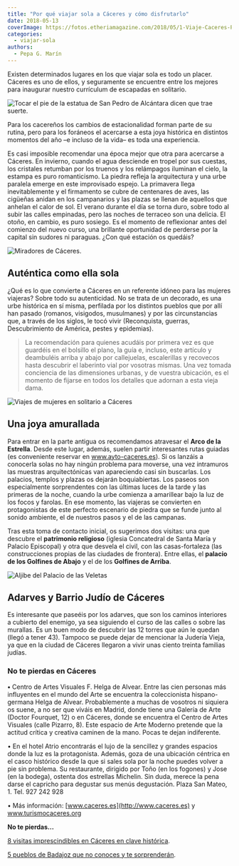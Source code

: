 ```yaml
---
title: "Por qué viajar sola a Cáceres y cómo disfrutarlo"
date: 2018-05-13
coverImage: https://fotos.etheriamagazine.com/2018/05/1-Viaje-Caceres-Pixabay1569100.jpg
categories: 
  - viajar-sola
authors: 
  - Pepa G. Marín
---
```


Existen determinados lugares en los que viajar sola es todo un placer. Cáceres es uno de 
ellos, y seguramente se encuentre entre los mejores para inaugurar nuestro currículum de 
escapadas en solitario. 

![Tocar el pie de la estatua de San Pedro de Alcántara dicen que trae suerte.](https://fotos.etheriamagazine.com/2018/05/7-Viaje-Caceres-Suerte-1024x686.jpg "Tocar el pie de la estatua de San Pedro de Alcántara dicen que trae suerte.")

Para los cacereños los cambios de estacionalidad forman parte de su rutina, pero para 
los foráneos el acercarse a esta joya histórica en distintos momentos del año –e incluso 
de la vida– es toda una experiencia. 

Es casi imposible recomendar una época mejor que otra para acercarse a Cáceres. En 
invierno, cuando el agua desciende en tropel por sus cuestas, los cristales retumban por 
los truenos y los relámpagos iluminan el cielo, la estampa es puro romanticismo. La 
piedra refleja la arquitectura y una urbe paralela emerge en este improvisado espejo. La 
primavera llega inevitablemente y el firmamento se cubre de centenares de aves, las 
cigüeñas anidan en los campanarios y las plazas se llenan de aquellos que anhelan el 
calor de sol. El verano durante el día se torna duro, sobre todo al subir las calles 
empinadas, pero las noches de terraceo son una delicia. El otoño, en cambio, es puro 
sosiego. Es el momento de reflexionar antes del comienzo del nuevo curso, una brillante 
oportunidad de perderse por la capital sin sudores ni paraguas. ¿Con qué estación os 
quedáis? 

![Miradores de Cáceres.](https://fotos.etheriamagazine.com/2018/05/1-Viaje-Caceres-Pixabay1569100-1024x659.jpg "Desde los miradores no sólo apreciarás la belleza del conjunto desde los tejados, también te admirará la presencia de numerosas aves.")

## Auténtica como ella sola

¿Qué es lo que convierte a Cáceres en un referente idóneo para las mujeres viajeras? 
Sobre todo su autenticidad. No se trata de un decorado, es una urbe histórica en sí 
misma, perfilada por los distintos pueblos que por allí han pasado (romanos, visigodos, 
musulmanes) y por las circunstancias que, a través de los siglos, le tocó vivir 
(Reconquista, guerras, Descubrimiento de América, pestes y epidemias). 

> La recomendación para quienes acudáis por primera vez es que guardéis en el bolsillo el 
> plano, la guía e, incluso, este artículo y deambuléis arriba y abajo por callejuelas, 
> escalerillas y recovecos hasta descubrir el laberinto vial por vosotras mismas. Una vez 
> tomada conciencia de las dimensiones urbanas, y de vuestra ubicación, es el momento de 
> fijarse en todos los detalles que adornan a esta vieja dama. 

![Viajes de mujeres en solitario a Cáceres](https://fotos.etheriamagazine.com/2018/05/2-Viaje-Caceres-calle-amargura-1024x685.jpg "La Casa de los Carvajal, del siglo XV, cuenta con elementos góticos y renacentistas.")

## Una joya amurallada

Para entrar en la parte antigua os recomendamos atravesar el **Arco de la Estrella**. 
Desde este lugar, además, suelen partir interesantes rutas guiadas (es conveniente 
reservar en www.ayto-caceres.es). Si os lanzáis a conocerla solas no hay ningún problema 
para moverse, una vez intramuros las muestras arquitectónicas van apareciendo casi sin 
buscarlas. Los palacios, templos y plazas os dejarán boquiabiertas. Los paseos son 
especialmente sorprendentes con las últimas luces de la tarde y las primeras de la 
noche, cuando la urbe comienza a amarillear bajo la luz de los focos y farolas. En ese 
momento, las viajeras se convierten en protagonistas de este perfecto escenario de 
piedra que se funde junto al sonido ambiente, el de nuestros pasos y el de las campanas. 

Tras esta toma de contacto inicial, os sugerimos dos visitas: una que descubre el 
**patrimonio religioso** (iglesia Concatedral de Santa María y Palacio Episcopal) y otra 
que desvela el civil, con las casas-fortaleza (las construcciones propias de las 
ciudades de frontera). Entre ellas, el **palacio de los Golfines de Abajo** y el de los 
**Golfines de Arriba**. 

![Aljibe del Palacio de las Veletas](https://fotos.etheriamagazine.com/2018/05/6-Viaje-Caceres-aljibe-1024x685.jpg "En el aljibe del Palacio de las Veletas se almacenaba agua para la vivienda.")

## Adarves y Barrio Judío de Cáceres

Es interesante que paseéis por los adarves, que son los caminos interiores a cubierto 
del enemigo, ya sea siguiendo el curso de las calles o sobre las murallas. Es un buen 
modo de descubrir las 12 torres que aún le quedan (llegó a tener 43). Tampoco se puede 
dejar de mencionar la Judería Vieja, ya que en la ciudad de Cáceres llegaron a vivir 
unas ciento treinta familias judías. 

### No te pierdas en Cáceres

**•** Centro de Artes Visuales F. Helga de Alvear. Entre las cien personas más 
influyentes en el mundo del Arte se encuentra la coleccionista hispano-germana Helga de 
Alvear. Probablemente a muchas de vosotros ni siquiera os suene, a no ser que viváis en 
Madrid, donde tiene una Galería de Arte (Doctor Fourquet, 12) o en Cáceres, donde se 
encuentra el Centro de Artes Visuales (calle Pizarro, 8). Este espacio de Arte Moderno 
pretende que la actitud crítica y creativa caminen de la mano. Pocas te dejan 
indiferente. 

• En el hotel Atrio encontrarás el lujo de la sencillez y grandes espacios donde la luz 
es la protagonista. Además, goza de una ubicación céntrica en el casco histórico desde 
la que si sales sola por la noche puedes volver a pie sin problema. Su restaurante, 
dirigido por Toño (en los fogones) y Jose (en la bodega), ostenta dos estrellas 
Michelin. Sin duda, merece la pena darse el capricho para degustar sus menús 
degustación. Plaza San Mateo, 1. Tel. 927 242 928 

• Más información: [www.caceres.es](http://www.caceres.es) y www.turismocaceres.org 

**No te pierdas...** 

[8 visitas imprescindibles en Cáceres en clave 
histórica](https://etheriamagazine.com/2020/05/26/escapadas-espana-8-imprescindibles-en-caceres-en-clave-historica/). 

[5 pueblos de Badajoz que no conoces y te 
sorprenderán](https://etheriamagazine.com/2022/05/03/ruta-pueblos-bonitos-badajoz/).
